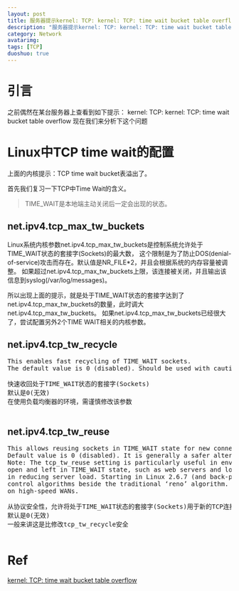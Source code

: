 ```yaml
---
layout: post
title: 服务器提示kernel: TCP: kernel: TCP: time wait bucket table overflow
description: "服务器提示kernel: TCP: kernel: TCP: time wait bucket table overflow"
category: Network
avatarimg:
tags: [TCP]
duoshuo: true
---
```


# 引言
之前偶然在某台服务器上查看到如下提示：
kernel: TCP: kernel: TCP: time wait bucket table overflow
现在我们来分析下这个问题

# Linux中TCP time wait的配置
上面的内核提示：TCP time wait bucket表溢出了。

首先我们复习一下TCP中Time Wait的含义。
> TIME_WAIT是本地端主动关闭后一定会出现的状态。

## net.ipv4.tcp_max_tw_buckets 
> 
Linux系统内核参数net.ipv4.tcp_max_tw_buckets是控制系统允许处于TIME_WAIT状态的套接字(Sockets)的最大数，
这个限制是为了防止DOS(denial-of-service)攻击而存在。默认值是NR_FILE*2，并且会根据系统的内存容量被调整。
如果超过net.ipv4.tcp_max_tw_buckets上限，该连接被关闭，并且输出该信息到syslog(/var/log/messages)。

所以出现上面的提示，就是处于TIME_WAIT状态的套接字达到了net.ipv4.tcp_max_tw_buckets的数量，此时调大net.ipv4.tcp_max_tw_buckets。
如果net.ipv4.tcp_max_tw_buckets已经很大了，尝试配置另外2个TIME WAIT相关的内核参数。

## net.ipv4.tcp_tw_recycle
<pre>
This enables fast recycling of TIME_WAIT sockets. 
The default value is 0 (disabled). Should be used with caution with loadbalancers.

快速收回处于TIME_WAIT状态的套接字(Sockets)
默认是0(无效)
在使用负载均衡器的环境，需谨慎修改该参数

</pre>

## net.ipv4.tcp_tw_reuse
<pre>
This allows reusing sockets in TIME_WAIT state for new connections when it is safe from protocol viewpoint.
Default value is 0 (disabled). It is generally a safer alternative to tcp_tw_recycle.
Note: The tcp_tw_reuse setting is particularly useful in environments where numerous short connections are
open and left in TIME_WAIT state, such as web servers and loadbalancers. Reusing the sockets can be very effective
in reducing server load. Starting in Linux 2.6.7 (and back-ported to 2.4.27), linux includes alternative congestion
control algorithms beside the traditional ‘reno’ algorithm. These are designed to recover quickly from packet loss
on high-speed WANs.

从协议安全性，允许将处于TIME_WAIT状态的套接字(Sockets)用于新的TCP连接
默认是0(无效)
一般来讲这是比修改tcp_tw_recycle安全

</pre>


# Ref
[kernel: TCP: time wait bucket table overflow](https://www.awspack.com/os/linux/time-wait-table/)  



